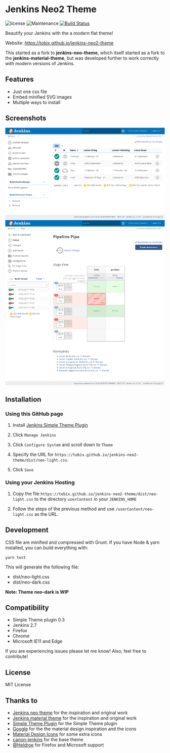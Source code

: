 # Jenkins Neo2 Theme

![license](https://img.shields.io/github/license/tobix/jenkins-neo2-theme.svg)
![Maintenance](https://img.shields.io/maintenance/yes/2018.svg)
[![Build Status](https://travis-ci.org/TobiX/jenkins-neo2-theme.svg?branch=master)](https://travis-ci.org/TobiX/jenkins-neo2-theme)

Beautify your Jenkins with the a modern flat theme!

Website: https://tobix.github.io/jenkins-neo2-theme

This started as a fork to **jenkins-neo-theme**, which itself started as a fork
to the **jenkins-material-theme**, but was developed further to work correctly
with modern versions of Jenkins.


## Features

* Just one css file
* Embed minified SVG images
* Multiple ways to install

## Screenshots

![Start page](img/screenshot1.png)
![Job page](img/screenshot2.png)


## Installation

### Using this GitHub page

1. Install [Jenkins Simple Theme Plugin][simple]

2. Click `Manage Jenkins`

3. Click `Configure System` and scroll down to `Theme`

4. Specify the URL for `https://tobix.github.io/jenkins-neo2-theme/dist/neo-light.css`.

5. Click `Save`


### Using your Jenkins Hosting

1. Copy the file
   `https://tobix.github.io/jenkins-neo2-theme/dist/neo-light.css` to the
   directory `userContent` in your `JENKINS_HOME`

2. Follow the steps of the previous method and use `/userContent/neo-light.css`
   as the URL.


## Development

CSS file are minified and compressed with Grunt. If you have Node & yarn
installed, you can build everything with:

```
yarn test
```

This will generate the following file:

- dist/neo-light.css
- dist/neo-dark.css

**Note: Theme neo-dark is WIP**

## Compatibility

- Simple Theme plugin 0.3
- Jenkins 2.7
- Firefox
- Chrome
- Microsoft IE11 and Edge

If you are experiencing issues please let me know! Also, feel free to contribute!

## License

MIT License

## Thanks to

- [Jenkins neo theme][neo] for the inspiration and original work
- [Jenkins material theme][material] for the inspiration and original work
- [Simple Theme Plugin][simple] for the Simple Theme plugin
- [Google][google] for the the material design inspiration and the icons
- [Material Design Icons][material-design-icons] for some extra icons
- [canon-jenkins][canon-jenkins] for the base theme
- [@Heldroe][heldroe] for Firefox and Microsoft support

[neo]: https://github.com/jenkins-contrib-themes/jenkins-neo-theme
[material]: https://github.com/afonsof/jenkins-material-theme
[simple]: https://wiki.jenkins-ci.org/display/JENKINS/Simple+Theme+Plugin
[google]: https://www.google.com/design/spec/material-design/introduction.html
[material-design-icons]: https://materialdesignicons.com/
[canon-jenkins]: https://github.com/rackerlabs/canon-jenkins
[heldroe]: https://github.com/Heldroe
